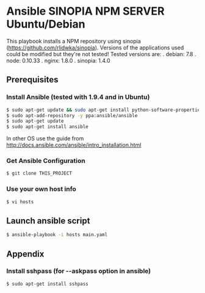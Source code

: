 Ansible SINOPIA NPM SERVER Ubuntu/Debian
========================================
This playbook installs a NPM repository using sinopia (https://github.com/rlidwka/sinopia).
Versions of the applications used could be modified but they're not tested!
Tested versions are:
    . debian: 7.8
    . node: 0.10.33
    . nginx: 1.8.0
    . sinopia: 1.4.0

## Prerequisites
### Install Ansible (tested with 1.9.4 and in Ubuntu)
```sh
$ sudo apt-get update && sudo apt-get install python-software-properties
$ sudo apt-add-repository -y ppa:ansible/ansible
$ sudo apt-get update
$ sudo apt-get install ansible
```
In other OS use the guide from http://docs.ansible.com/ansible/intro_installation.html

### Get Ansible Configuration
```sh
$ git clone THIS_PROJECT
```

### Use your own host info
```sh
$ vi hosts
```

## Launch ansible script
```sh
$ ansible-playbook -i hosts main.yaml
```

## Appendix
### Install sshpass (for --askpass option in ansible)
```sh
$ sudo apt-get install sshpass
```
